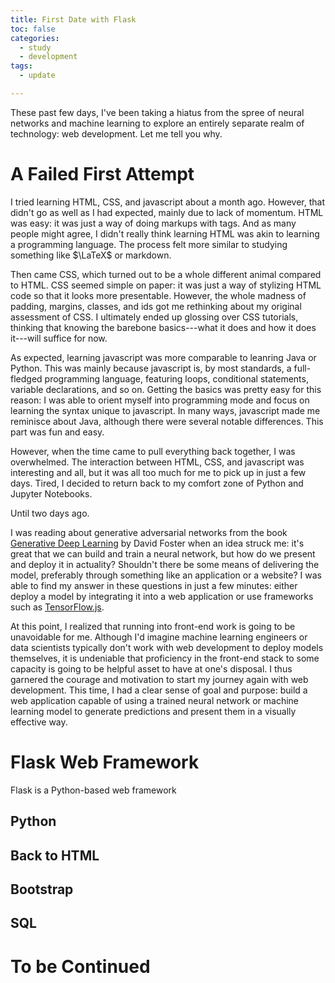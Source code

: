 ```yaml
---
title: First Date with Flask
toc: false
categories:
  - study
  - development
tags:
  - update

---
```


These past few days, I've been taking a hiatus from the spree of neural networks and machine learning to explore an entirely separate realm of technology: web development. Let me tell you why.

# A Failed First Attempt

I tried learning HTML, CSS, and javascript about a month ago. However, that didn't go as well as I had expected, mainly due to lack of momentum. HTML was easy: it was just a way of doing markups with tags. And as many people might agree, I didn't really think learning HTML was akin to learning a programming language. The process felt more similar to studying something like $\LaTeX$ or markdown. 

Then came CSS, which turned out to be a whole different animal compared to HTML. CSS seemed simple on paper: it was just a way of stylizing HTML code so that it looks more presentable. However, the whole madness of padding, margins, classes, and ids got me rethinking about my original assessment of CSS. I ultimately ended up glossing over CSS tutorials, thinking that knowing the barebone basics---what it does and how it does it---will suffice for now. 

As expected, learning javascript was more comparable to leanring Java or Python. This was mainly because javascript is, by most standards, a full-fledged programming language, featuring loops, conditional statements, variable declarations, and so on. Getting the basics was pretty easy for this reason: I was able to orient myself into programming mode and focus on learning the syntax unique to javascript. In many ways, javascript made me reminisce about Java, although there were several notable differences. This part was fun and easy. 

However, when the time came to pull everything back together, I was overwhelmed. The interaction between HTML, CSS, and javascript was interesting and all, but it was all too much for me to pick up in just a few days. Tired, I decided to return back to my comfort zone of Python and Jupyter Notebooks. 

Until two days ago.

I was reading about generative adversarial networks from the book [Generative Deep Learning](https://www.oreilly.com/library/view/generative-deep-learning/9781492041931/) by David Foster when an idea struck me: it's great that we can build and train a neural network, but how do we present and deploy it in actuality? Shouldn't there be some means of delivering the model, preferably through something like an application or a website? I was able to find my answer in these questions in just a few minutes: either deploy a model by integrating it into a web application or use frameworks such as [TensorFlow.js](https://www.tensorflow.org/js). 

At this point, I realized that running into front-end work  is going to be unavoidable for me. Although I'd imagine machine learning engineers or data scientists typically don't work with web development to deploy models themselves, it is undeniable that proficiency in the front-end stack to some capacity is going to be helpful asset to have at one's disposal. I thus garnered the courage and motivation to start my journey again with web development. This time, I had a clear sense of goal and purpose: build a web application capable of using a trained neural network or machine learning model to generate predictions and present them in a visually effective way. 

# Flask Web Framework

Flask is a Python-based web framework

## Python



## Back to HTML



## Bootstrap





## SQL







# To be Continued



















